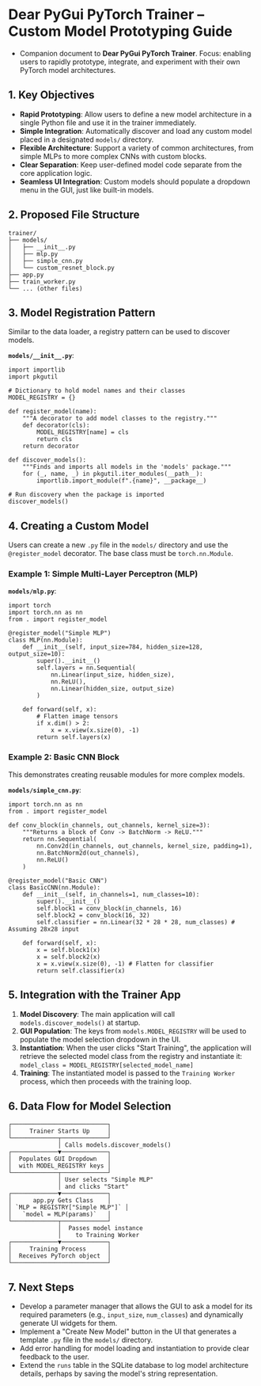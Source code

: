 
Dear PyGui PyTorch Trainer – Custom Model Prototyping Guide
===========================================================

*   Companion document to **Dear PyGui PyTorch Trainer**. Focus: enabling users to rapidly prototype, integrate, and experiment with their own PyTorch model architectures.

1\. Key Objectives
------------------

*   **Rapid Prototyping**: Allow users to define a new model architecture in a single Python file and use it in the trainer immediately.
*   **Simple Integration**: Automatically discover and load any custom model placed in a designated `models/` directory.
*   **Flexible Architecture**: Support a variety of common architectures, from simple MLPs to more complex CNNs with custom blocks.
*   **Clear Separation**: Keep user-defined model code separate from the core application logic.
*   **Seamless UI Integration**: Custom models should populate a dropdown menu in the GUI, just like built-in models.

2\. Proposed File Structure
---------------------------

    trainer/
    ├── models/
    │   ├── __init__.py
    │   ├── mlp.py
    │   ├── simple_cnn.py
    │   └── custom_resnet_block.py
    ├── app.py
    ├── train_worker.py
    └── ... (other files)

3\. Model Registration Pattern
------------------------------

Similar to the data loader, a registry pattern can be used to discover models.

**`models/__init__.py`**:

    import importlib
    import pkgutil

    # Dictionary to hold model names and their classes
    MODEL_REGISTRY = {}

    def register_model(name):
        """A decorator to add model classes to the registry."""
        def decorator(cls):
            MODEL_REGISTRY[name] = cls
            return cls
        return decorator

    def discover_models():
        """Finds and imports all models in the 'models' package."""
        for (_, name, _) in pkgutil.iter_modules(__path__):
            importlib.import_module(f".{name}", __package__)

    # Run discovery when the package is imported
    discover_models()

4\. Creating a Custom Model
---------------------------

Users can create a new `.py` file in the `models/` directory and use the `@register_model` decorator. The base class must be `torch.nn.Module`.

### Example 1: Simple Multi-Layer Perceptron (MLP)

**`models/mlp.py`**:

    import torch
    import torch.nn as nn
    from . import register_model

    @register_model("Simple MLP")
    class MLP(nn.Module):
        def __init__(self, input_size=784, hidden_size=128, output_size=10):
            super().__init__()
            self.layers = nn.Sequential(
                nn.Linear(input_size, hidden_size),
                nn.ReLU(),
                nn.Linear(hidden_size, output_size)
            )

        def forward(self, x):
            # Flatten image tensors
            if x.dim() > 2:
                x = x.view(x.size(0), -1)
            return self.layers(x)

### Example 2: Basic CNN Block

This demonstrates creating reusable modules for more complex models.

**`models/simple_cnn.py`**:

    import torch.nn as nn
    from . import register_model

    def conv_block(in_channels, out_channels, kernel_size=3):
        """Returns a block of Conv -> BatchNorm -> ReLU."""
        return nn.Sequential(
            nn.Conv2d(in_channels, out_channels, kernel_size, padding=1),
            nn.BatchNorm2d(out_channels),
            nn.ReLU()
        )

    @register_model("Basic CNN")
    class BasicCNN(nn.Module):
        def __init__(self, in_channels=1, num_classes=10):
            super().__init__()
            self.block1 = conv_block(in_channels, 16)
            self.block2 = conv_block(16, 32)
            self.classifier = nn.Linear(32 * 28 * 28, num_classes) # Assuming 28x28 input

        def forward(self, x):
            x = self.block1(x)
            x = self.block2(x)
            x = x.view(x.size(0), -1) # Flatten for classifier
            return self.classifier(x)

5\. Integration with the Trainer App
------------------------------------

1.  **Model Discovery**: The main application will call `models.discover_models()` at startup.
2.  **GUI Population**: The keys from `models.MODEL_REGISTRY` will be used to populate the model selection dropdown in the UI.
3.  **Instantiation**: When the user clicks "Start Training", the application will retrieve the selected model class from the registry and instantiate it: `model_class = MODEL_REGISTRY[selected_model_name]`
4.  **Training**: The instantiated model is passed to the `Training Worker` process, which then proceeds with the training loop.

6\. Data Flow for Model Selection
---------------------------------

    ┌───────────────────────────┐
    │     Trainer Starts Up     │
    └─────────────┬─────────────┘
                  │ Calls models.discover_models()
    ┌─────────────▼─────────────┐
    │  Populates GUI Dropdown   │
    │  with MODEL_REGISTRY keys │
    └─────────────┬─────────────┘
                  │ User selects "Simple MLP"
                  │ and clicks "Start"
    ┌─────────────▼─────────────┐
    │      app.py Gets Class    │
    │ `MLP = REGISTRY["Simple MLP"]` │
    │   `model = MLP(params)`   │
    └─────────────┬─────────────┘
                  │  Passes model instance
                  │    to Training Worker
    ┌─────────────▼─────────────┐
    │     Training Process      │
    │  Receives PyTorch object  │
    └───────────────────────────┘

7\. Next Steps
--------------

*   Develop a parameter manager that allows the GUI to ask a model for its required parameters (e.g., `input_size`, `num_classes`) and dynamically generate UI widgets for them.
*   Implement a "Create New Model" button in the UI that generates a template `.py` file in the `models/` directory.
*   Add error handling for model loading and instantiation to provide clear feedback to the user.
*   Extend the `runs` table in the SQLite database to log model architecture details, perhaps by saving the model's string representation.